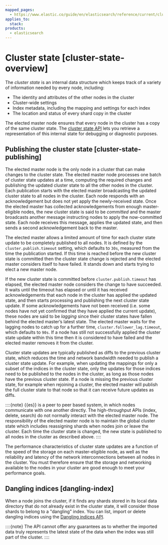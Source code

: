 ```yaml
---
mapped_pages:
  - https://www.elastic.co/guide/en/elasticsearch/reference/current/cluster-state-overview.html
applies_to:
  stack:
products:
  - elasticsearch
---
```


# Cluster state [cluster-state-overview]

The *cluster state* is an internal data structure which keeps track of a variety of information needed by every node, including:

* The identity and attributes of the other nodes in the cluster
* Cluster-wide settings
* Index metadata, including the mapping and settings for each index
* The location and status of every shard copy in the cluster

The elected master node ensures that every node in the cluster has a copy of the same cluster state. The [cluster state API](https://www.elastic.co/docs/api/doc/elasticsearch/operation/operation-cluster-state) lets you retrieve a representation of this internal state for debugging or diagnostic purposes.

## Publishing the cluster state [cluster-state-publishing]

The elected master node is the only node in a cluster that can make changes to the cluster state. The elected master node processes one batch of cluster state updates at a time, computing the required changes and publishing the updated cluster state to all the other nodes in the cluster. Each publication starts with the elected master broadcasting the updated cluster state to all nodes in the cluster. Each node responds with an acknowledgement but does not yet apply the newly-received state. Once the elected master has collected acknowledgements from enough master-eligible nodes, the new cluster state is said to be *committed* and the master broadcasts another message instructing nodes to apply the now-committed state. Each node receives this message, applies the updated state, and then sends a second acknowledgement back to the master.

The elected master allows a limited amount of time for each cluster state update to be completely published to all nodes. It is defined by the `cluster.publish.timeout` setting, which defaults to `30s`, measured from the time the publication started. If this time is reached before the new cluster state is committed then the cluster state change is rejected and the elected master considers itself to have failed. It stands down and starts trying to elect a new master node.

If the new cluster state is committed before `cluster.publish.timeout` has elapsed, the elected master node considers the change to have succeeded. It waits until the timeout has elapsed or until it has received acknowledgements that each node in the cluster has applied the updated state, and then starts processing and publishing the next cluster state update. If some acknowledgements have not been received (i.e. some nodes have not yet confirmed that they have applied the current update), these nodes are said to be *lagging* since their cluster states have fallen behind the elected master’s latest state. The elected master waits for the lagging nodes to catch up for a further time, `cluster.follower_lag.timeout`, which defaults to `90s`. If a node has still not successfully applied the cluster state update within this time then it is considered to have failed and the elected master removes it from the cluster.

Cluster state updates are typically published as diffs to the previous cluster state, which reduces the time and network bandwidth needed to publish a cluster state update. For example, when updating the mappings for only a subset of the indices in the cluster state, only the updates for those indices need to be published to the nodes in the cluster, as long as those nodes have the previous cluster state. If a node is missing the previous cluster state, for example when rejoining a cluster, the elected master will publish the full cluster state to that node so that it can receive future updates as diffs.

::::{note} 
{{es}} is a peer to peer based system, in which nodes communicate with one another directly. The high-throughput APIs (index, delete, search) do not normally interact with the elected master node. The responsibility of the elected master node is to maintain the global cluster state which includes reassigning shards when nodes join or leave the cluster. Each time the cluster state is changed, the new state is published to all nodes in the cluster as described above.
::::


The performance characteristics of cluster state updates are a function of the speed of the storage on each master-eligible node, as well as the reliability and latency of the network interconnections between all nodes in the cluster. You must therefore ensure that the storage and networking available to the nodes in your cluster are good enough to meet your performance goals.


## Dangling indices [dangling-index]

When a node joins the cluster, if it finds any shards stored in its local data directory that do not already exist in the cluster state, it will consider those shards to belong to a "dangling" index. You can list, import or delete dangling indices using the [Dangling indices API](https://www.elastic.co/docs/api/doc/elasticsearch/group/endpoint-indices).

::::{note} 
The API cannot offer any guarantees as to whether the imported data truly represents the latest state of the data when the index was still part of the cluster.
::::



